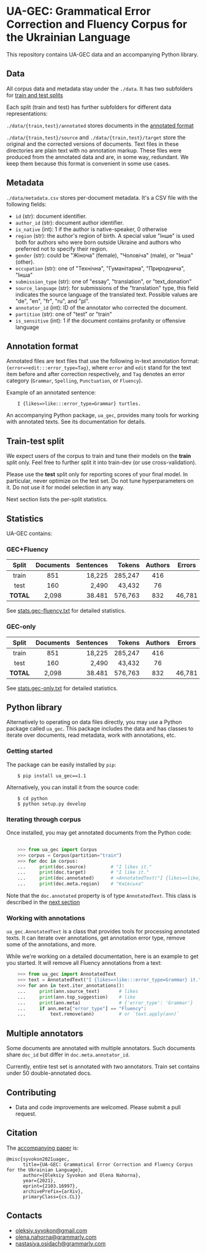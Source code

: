 # UA-GEC: Grammatical Error Correction and Fluency Corpus for the Ukrainian Language

This repository contains UA-GEC data and an accompanying Python library.


## Data

All corpus data and metadata stay under the `./data`. It has two subfolders
for [train and test splits](#train-test-split)

Each split (train and test) has further subfolders for different data
representations:

`./data/{train,test}/annotated` stores documents in the [annotated format](#annotation-format)

`./data/{train,test}/source` and `./data/{train,test}/target` store the
original and the corrected versions of documents. Text files in these
directories are plain text with no annotation markup. These files were
produced from the annotated data and are, in some way, redundant. We keep them
because this format is convenient in some use cases.


## Metadata

`./data/metadata.csv` stores per-document metadata. It's a CSV file with
the following fields:

- `id` (str): document identifier.
- `author_id` (str): document author identifier.
- `is_native` (int): 1 if the author is native-speaker, 0 otherwise
- `region` (str): the author's region of birth. A special value "Інше"
  is used both for authors who were born outside Ukraine and authors
  who preferred not to specify their region.
- `gender` (str): could be "Жіноча" (female), "Чоловіча" (male), or "Інша" (other).
- `occupation` (str): one of "Технічна", "Гуманітарна", "Природнича", "Інша"
- `submission_type` (str): one of "essay", "translation", or "text\_donation"
- `source_language` (str): for submissions of the "translation" type, this field
    indicates the source language of the translated text. Possible values are
    "de", "en", "fr", "ru", and "pl".
- `annotator_id` (int): ID of the annotator who corrected the document.
- `partition` (str): one of "test" or "train"
- `is_sensitive` (int): 1 if the document contains profanity or offensive language

## Annotation format

Annotated files are text files that use the following in-text annotation format:
`{error=>edit:::error_type=Tag}`, where `error` and `edit` stand for the text item before
and after correction respectively, and `Tag` denotes an error category
(`Grammar`, `Spelling`, `Punctuation`, or `Fluency`).

Example of an annotated sentence:
```
    I {likes=>like:::error_type=Grammar} turtles.
```

An accompanying Python package, `ua_gec`, provides many tools for working with
annotated texts. See its documentation for details.


## Train-test split

We expect users of the corpus to train and tune their models on the __train__ split
only. Feel free to further split it into train-dev (or use cross-validation).

Please use the __test__ split only for reporting scores of your final model.
In particular, never optimize on the test set. Do not tune hyperparameters on
it. Do not use it for model selection in any way.

Next section lists the per-split statistics.


## Statistics

UA-GEC contains:

### GEC+Fluency

| Split     | Documents | Sentences |  Tokens | Authors | Errors | 
|:---------:|:---------:|----------:|--------:|:-------:|--------|
| train     | 851       | 18,225    | 285,247 | 416     |
|  test     | 160       | 2,490     | 43,432  | 76      |
| **TOTAL** | 2,098     | 38.481    | 576,763 | 832     | 46,781 |

See [stats.gec-fluency.txt](./stats.gec-fluency.txt) for detailed statistics.


### GEC-only

| Split     | Documents | Sentences |  Tokens | Authors | Errors | 
|:---------:|:---------:|----------:|--------:|:-------:|--------|
| train     | 851       | 18,225    | 285,247 | 416     |
| test     | 160       | 2,490     | 43,432  | 76      |
| **TOTAL** | 2,098     | 38.481    | 576,763 | 832     | 46,781 |

See [stats.gec-only.txt](./stats.gec-only.txt) for detailed statistics.


## Python library

Alternatively to operating on data files directly, you may use a Python package
called `ua_gec`. This package includes the data and has classes to iterate over
documents, read metadata, work with annotations, etc.

### Getting started

The package can be easily installed by `pip`:

```
    $ pip install ua_gec==1.1
```

Alternatively, you can install it from the source code:

```
    $ cd python
    $ python setup.py develop
```


### Iterating through corpus

Once installed, you may get annotated documents from the Python code:

```python
    
    >>> from ua_gec import Corpus
    >>> corpus = Corpus(partition="train")
    >>> for doc in corpus:
    ...     print(doc.source)         # "I likes it."
    ...     print(doc.target)         # "I like it."
    ...     print(doc.annotated)      # <AnnotatedText("I {likes=>like} it.")
    ...     print(doc.meta.region)    # "Київська"
```

Note that the `doc.annotated` property is of type `AnnotatedText`. This
class is described in the [next section](#working-with-annotations)


### Working with annotations

`ua_gec.AnnotatedText` is a class that provides tools for processing
annotated texts. It can iterate over annotations, get annotation error
type, remove some of the annotations, and more.

While we're working on a detailed documentation, here is an example to
get you started. It will remove all Fluency annotations from a text:

```python
    >>> from ua_gec import AnnotatedText
    >>> text = AnnotatedText("I {likes=>like:::error_type=Grammar} it.")
    >>> for ann in text.iter_annotations():
    ...     print(ann.source_text)       # likes
    ...     print(ann.top_suggestion)    # like
    ...     print(ann.meta)              # {'error_type': 'Grammar'}
    ...     if ann.meta["error_type"] == "Fluency":
    ...         text.remove(ann)         # or `text.apply(ann)`
```


## Multiple annotators

Some documents are annotated with multiple annotators. Such documents
share `doc_id` but differ in `doc.meta.annotator_id`.

Currently, entire test set is annotated with two annotators.
Train set contains under 50 double-annotated docs.


## Contributing

* Data and code improvements are welcomed. Please submit a pull request.


## Citation

The [accompanying paper](https://arxiv.org/abs/2103.16997) is:

```
@misc{syvokon2021uagec,
      title={UA-GEC: Grammatical Error Correction and Fluency Corpus for the Ukrainian Language},
      author={Oleksiy Syvokon and Olena Nahorna},
      year={2021},
      eprint={2103.16997},
      archivePrefix={arXiv},
      primaryClass={cs.CL}}
```


## Contacts

* oleksiy.syvokon@gmail.com
* olena.nahorna@grammarly.com
* nastasiya.osidach@grammarly.com
